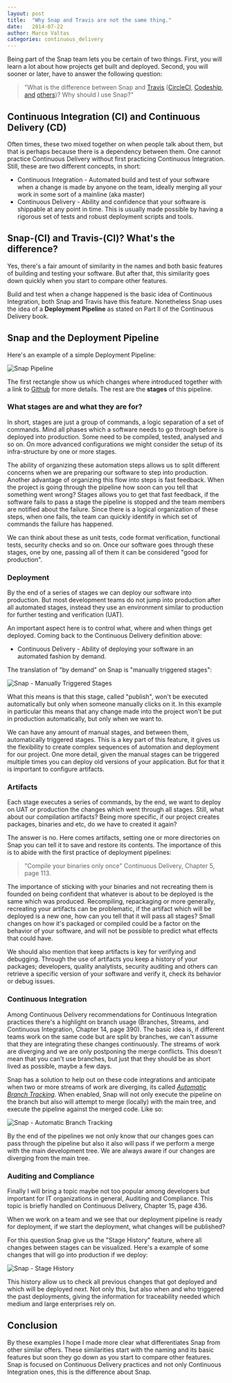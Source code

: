 ```yaml
---
layout: post
title:  "Why Snap and Travis are not the same thing."
date:   2014-07-22
author: Marco Valtas
categories: continuous_delivery
---
```


Being part of the Snap team lets you be certain of two things. First, you will learn a
lot about how projects get built and deployed. Second, you will sooner or
later, have to answer the following question:

> "What is the difference between Snap and [Travis](https://travis.org)
> ([CircleCI](http://circleci.com), [Codeship](https://www.codeship.io),
> [and](https://drone.io) [others](https://buildbox.io))? Why should I use
> Snap?"

## Continuous Integration (CI) and Continuous Delivery (CD)

Often times, these two mixed together on when people talk about them, but that is perhaps because
there is a dependency between them. One cannot practice Continuous Delivery
without first practicing Continuous Integration. Still, these are two
different concepts, in short:

* Continuous Integration - Automated build and test of your software when a
  change is made by anyone on the team, ideally merging all your work in some sort of a mainline (aka master)
* Continuous Delivery - Ability and confidence that your software is shippable at any point in time. This is usually made possible by having a rigorous set of tests and robust deployment scripts and tools.

## Snap-(CI) and Travis-(CI)? What's the difference?

Yes, there's a fair amount of similarity in the names and both basic features of
building and testing your software. But after that, this similarity goes down
quickly when you start to compare other features.

Build and test when a change happened is the basic idea of Continuous
Integration, both Snap and Travis have this feature. Nonetheless Snap uses the
idea of a **Deployment Pipeline** as stated on Part II of the Continuous
Delivery book.

## Snap and the Deployment Pipeline

Here's an example of a simple Deployment Pipeline:

![Snap Pipeline](/assets/images/screenshots/why-snapci-and-travisci-are-not-the-same-thing/snap_ci_pipeline.png)

The first rectangle show us which changes where introduced together with a link
to [Github](https://github.com) for more details. The rest are the **stages** of
this pipeline.

### What stages are and what they are for?

In short, stages are just a group of commands, a logic separation of a set of
commands. Mind all phases which a software needs to go through before is
deployed into production. Some need to be compiled, tested, analysed and so on.
On more advanced configurations we might consider the setup of its
infra-structure by one or more stages.

The ability of organizing these automation steps allows us to split different
concerns when we are preparing our software to step into production. Another
advantage of organizing this flow into steps is fast feedback. When the project
is going through the pipeline how soon can you tell that something went wrong?
Stages allows you to get that fast feedback, if the software fails to pass a
stage the pipeline is stopped and the team members are notified about the
failure. Since there is a logical organization of these steps, when one fails,
the team can quickly identify in which set of commands the failure has
happened.

We can think about these as unit tests, code format verification, functional
tests, security checks and so on. Once our software goes through these stages,
one by one, passing all of them it can be considered "good for production".

### Deployment

By the end of a series of stages we can deploy our software into production. But
most development teams do not jump into production after all automated stages,
instead they use an environment similar to production for further testing and
verification (UAT).

An important aspect here is to control what, where and when things get deployed.
Coming back to the Continuous Delivery definition above:

* Continuous Delivery - Ability of deploying your software in an automated
  fashion by demand.

The translation of "by demand" on Snap is "manually triggered stages":

![Snap - Manually Triggered Stages](/assets/images/screenshots/why-snapci-and-travisci-are-not-the-same-thing/snap_ci_manual_stage.png)

What this means is that this stage, called "publish", won't be executed
automatically but only when someone manually clicks on it. In this example in
particular this means that any change made into the project won't be put in
production automatically, but only when we want to.

We can have any amount of manual stages, and between them, automatically
triggered stages. This is a key part of this feature, it gives us the
flexibility to create complex sequences of automation and deployment for our
project. One more detail, given the manual stages can be triggered multiple
times you can deploy old versions of your application. But for that it is
important to configure artifacts.

### Artifacts

Each stage executes a series of commands, by the end, we want to deploy on UAT
or production the changes which went through all stages. Still, what about our
compilation artifacts? Being more specific, if our project creates packages,
binaries and etc, do we have to created it again?

The answer is no. Here comes artifacts, setting one or more directories on Snap
you can tell it to save and restore its contents. The importance of this is to
abide with the first practice of deployment pipelines:

> "Compile your binaries only once"
> Continuous Delivery, Chapter 5, page 113.

The importance of sticking with your binaries and not recreating them is
founded on being confident that whatever is about to be deployed is the same
which was produced. Recompiling, repackaging or more generally, recreating your
artifacts can be problematic, if the artifact which will be deployed is a new
one, how can you tell that it will pass all stages? Small changes on how it's
packaged or compiled could be a factor on the behavior of your software, and
will not be possible to predict what effects that could have.

We should also mention that keep artifacts is key for verifying and debugging.
Through the use of artifacts you keep a history of your packages; developers,
quality analytists, security auditing and others can retrieve a specific
version of your software and verify it, check its behavior or debug issues.

### Continuous Integration

Among Continuous Delivery recommendations for Continuous Integration practices
there's a highlight on branch usage (Branches, Streams, and Continuous
Integration, Chapter 14, page 390). The basic idea is, if different teams work
on the same code but are split by branches, we can't assume that they are
integrating these changes continuously. The streams of work are diverging and we
are only postponing the merge conflicts. This doesn't mean that you can't use
branches, but just that they should be as short lived as possible, maybe a few
days.

Snap has a solution to help out on these code integrations and anticipate when
two or more streams of work are diverging, its called [_Automatic Branch
Tracking_](http://docs.snap-ci.com/working_with_branches/automatic_branch_tracking/).
When enabled, Snap will not only execute the pipeline on the branch but also
will attempt to merge (locally) with the main tree, and execute the pipeline
against the merged code. Like so:

![Snap - Automatic Branch Tracking](/assets/images/screenshots/why-snapci-and-travisci-are-not-the-same-thing/snap_ci_auto_branch_tracking.png)

By the end of the pipelines we not only know that our changes goes can pass
through the pipeline but also it also will pass if we perform a merge with the
main development tree. We are always aware if our changes are diverging from the
main tree.

### Auditing and Compliance

Finally I will bring a topic maybe not too popular among developers but
important for IT organizations in general, Auditing and Compliance. This topic
is briefly handled on Continuous Delivery, Chapter 15, page 436.

When we work on a team and we see that our deployment pipeline is ready for
deployment, if we start the deployment, what changes will be published?

For this question Snap give us the "Stage History" feature, where all changes
between stages can be visualized. Here's a example of some changes that will go
into production if we deploy:

![Snap - Stage History](/assets/images/screenshots/why-snapci-and-travisci-are-not-the-same-thing/snap_ci_stage_history.png)

This history allow us to check all previous changes that got deployed and which
will be deployed next. Not only this, but also when and who triggered the past
deployments, giving the information for traceability needed which medium and
large enterprises rely on.

## Conclusion

By these examples I hope I made more clear what differentiates Snap from other
similar offers. These similarities start with the naming and its basic features
but soon they go down as you start to compare other features. Snap is focused on
Continuous Delivery practices and not only Continuous Integration ones, this is
the difference about Snap.

